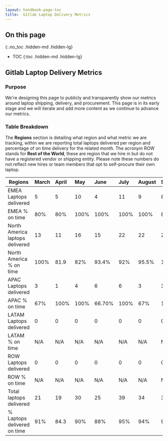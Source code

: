```yaml
---
layout: handbook-page-toc
title:  Gitlab Laptop Delivery Metrics
---
```

## On this page
{:.no_toc .hidden-md .hidden-lg}
- TOC
{:toc .hidden-md .hidden-lg}

## Gitlab Laptop Delivery Metrics

### Purpose

We're designing this page to publicly and transparently show our metrics around laptop shipping, delivery, and procurement. This page is in its early stage and we will iterate and add more content as we continue to advance our metrics. 

### Table Breakdown

The **Regions** section is detailing what region and what metric we are tracking, within we are reporting total laptops delivered per region and percentage of on time delivery for the related month. The acronym ROW stands for **Rest of the World**, these are region that we hire in but do not have a registered vendor or shipping entity. Please note these numbers do not reflect new hires or team members that opt to self-procure their own laptop. 


 
| Regions                         | March | April | May | June | July | August | September |
| -------------                   |:------|:------|:----|:-----|:-----|:-------|:----------|
| EMEA Laptops delivered          |5      |5      |10   |4     |11    |9       |8          |
| EMEA % on time                  |80%    |80%    |100% |100%  |100%  |100%    |87.5%      |
| North America laptops delivered |13     |11     |16   |15    |22    |22      |22         |
| North America % on time         |100%   |81.9   |82%  |93.4% |92%   |95.5%   |100%       |
| APAC Laptops delivered          |3      |1      |4    |6     |6     |3       |3          |
| APAC % on time                  |67%    |100%   |100% |66.70%|100%  |67%     |100%       |
| LATAM Laptops delivered         |0      |0      |0    |0     |0     |0       |0          |
| LATAM % on time                 |N/A    |N/A    |N/A  |N/A   |N/A   |N/A     |N/A        |
| ROW Laptops delivered           |0      |0      |0    |0     |0     |0       |0          |
| ROW % on time                   |N/A    |N/A    |N/A  |N/A   |N/A   |N/A     |N/A        |
| Total laptops delivered         |21     |19     |30   |25    |39    |34      |33         |
| % Laptops delivered on time     |91%    |84.3   |90%  |88%   |95%   |94%     |97.2%      |

